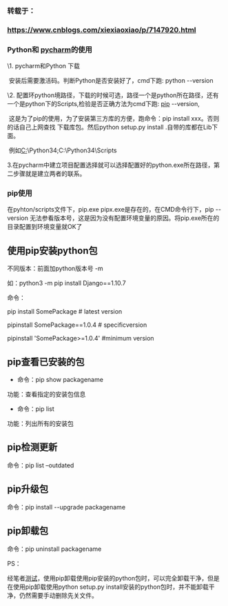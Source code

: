 ### 转载于：

### https://www.cnblogs.com/xiexiaoxiao/p/7147920.html 



### Python和 [pycharm](https://www.baidu.com/s?wd=pycharm&tn=24004469_oem_dg&rsv_dl=gh_pl_sl_csd)的使用

\1. pycharm和Python 下载

​    安装后需要激活码。判断Python是否安装好了，cmd下跑: python --version

\2. 配置环python境路径，下载的时候可选，路径一个是python所在路径，还有一个是python下的Scripts,检验是否正确方法为cmd下跑: [pip](https://www.baidu.com/s?wd=pip&tn=24004469_oem_dg&rsv_dl=gh_pl_sl_csd) --version,

​    这是为了pip的使用，为了安装第三方库的方便，跑命令：pip install xxx。否则的话自己上网查找 下载库包。然后python setup.py install .自带的库都在Lib下面。

​    例如[C:](https://www.baidu.com/s?wd=C%3A&tn=24004469_oem_dg&rsv_dl=gh_pl_sl_csd)\Python34;C:\Python34\Scripts 

3.在pycharm中建立项目配置选择就可以选择配置好的python.exe所在路径，第二步骤就是建立两者的联系。

### pip使用

在pyhton/scripts文件下，pip.exe pipx.exe是存在的，在CMD命令行下，pip --version 无法参看版本号，这是因为没有配置环境变量的原因。将pip.exe所在的目录配置到环境变量就OK了

 

##  使用pip安装python包

  不同版本：前面加python版本号 -m 

 如：python3 -m pip install Django==1.10.7

  

命令：

 pip install SomePackage           # latest version

 pipinstall SomePackage==1.0.4     # specificversion

 pipinstall 'SomePackage>=1.0.4'     #minimum version

 

## pip查看已安装的包

 

-  命令：pip show packagename

 

功能：查看指定的安装包信息

 

- 命令：pip list

 

功能：列出所有的安装包

 

## pip检测更新

 

命令：pip list –outdated

 

## pip升级包

命令：pip install --upgrade packagename

 

## pip卸载包

命令：pip uninstall packagename

 

PS：

经笔者[测试](http://lib.csdn.net/base/softwaretest)，使用pip卸载使用pip安装的python包时，可以完全卸载干净，但是在使用pip卸载使用python  setup.py install安装的python包时，并不能卸载干净，仍然需要手动删除先关文件。